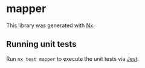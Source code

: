 # mapper

This library was generated with [Nx](https://nx.dev).

## Running unit tests

Run `nx test mapper` to execute the unit tests via [Jest](https://jestjs.io).

